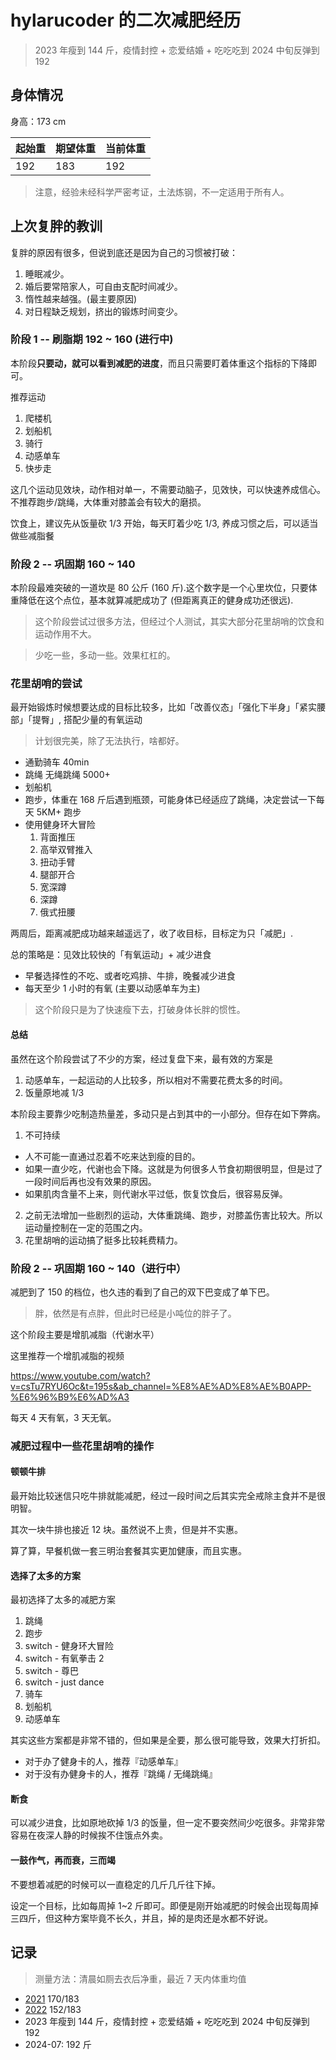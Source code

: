 # hylarucoder 的二次减肥经历

> 2023 年瘦到 144 斤，疫情封控 + 恋爱结婚 + 吃吃吃到 2024 中旬反弹到 192

## 身体情况

身高：173 cm

| 起始重 | 期望体重 | 当前体重 |
| ---- | ---- | ---- |
| 192  | 183  | 192  |

> 注意，经验未经科学严密考证，土法炼钢，不一定适用于所有人。

## 上次复胖的教训

复胖的原因有很多，但说到底还是因为自己的习惯被打破：

1. 睡眠减少。
2. 婚后要常陪家人，可自由支配时间减少。
3. 惰性越来越强。(最主要原因)
4. 对日程缺乏规划，挤出的锻炼时间变少。

### 阶段 1 -- 刷脂期 192 ~ 160 (进行中)

本阶段**只要动，就可以看到减肥的进度**，而且只需要盯着体重这个指标的下降即可。

推荐运动

1. 爬楼机
2. 划船机
3. 骑行
4. 动感单车
5. 快步走

这几个运动见效块，动作相对单一，不需要动脑子，见效快，可以快速养成信心。不推荐跑步/跳绳，大体重对膝盖会有较大的磨损。

饮食上，建议先从饭量砍 1/3 开始，每天盯着少吃 1/3, 养成习惯之后，可以适当做些减脂餐

### 阶段 2 -- 巩固期 160 ~ 140

本阶段最难突破的一道坎是 80 公斤 (160 斤).这个数字是一个心里坎位，只要体重降低在这个点位，基本就算减肥成功了 (但距离真正的健身成功还很远).

> 这个阶段尝试过很多方法，但经过个人测试，其实大部分花里胡哨的饮食和运动作用不大。

> 少吃一些，多动一些。效果杠杠的。


### 花里胡哨的尝试

最开始锻炼时候想要达成的目标比较多，比如「改善仪态」「强化下半身」「紧实腰部」「提臀」, 搭配少量的有氧运动

> 计划很完美，除了无法执行，啥都好。

- 通勤骑车 40min
- 跳绳 无绳跳绳 5000+
- 划船机
- 跑步，体重在 168 斤后遇到瓶颈，可能身体已经适应了跳绳，决定尝试一下每天 5KM+ 跑步
- 使用健身环大冒险
  1. 背面推压
  2. 高举双臂推入
  3. 扭动手臂
  4. 腿部开合
  5. 宽深蹲
  6. 深蹲
  7. 俄式扭腰


两周后，距离减肥成功越来越遥远了，收了收目标，目标定为只「减肥」.

总的策略是：见效比较快的「有氧运动」+ 减少进食

- 早餐选择性的不吃、或者吃鸡排、牛排，晚餐减少进食
- 每天至少 1 小时的有氧 (主要以动感单车为主)

> 这个阶段只是为了快速瘦下去，打破身体长胖的惯性。

#### 总结

虽然在这个阶段尝试了不少的方案，经过复盘下来，最有效的方案是

1. 动感单车，一起运动的人比较多，所以相对不需要花费太多的时间。
2. 饭量原地减 1/3

本阶段主要靠少吃制造热量差，多动只是占到其中的一小部分。但存在如下弊病。

1. 不可持续
 - 人不可能一直通过忍着不吃来达到瘦的目的。
 - 如果一直少吃，代谢也会下降。这就是为何很多人节食初期很明显，但是过了一段时间后再也没有效果的原因。
 - 如果肌肉含量不上来，则代谢水平过低，恢复饮食后，很容易反弹。
2. 之前无法增加一些剧烈的运动，大体重跳绳、跑步，对膝盖伤害比较大。所以运动量控制在一定的范围之内。
3. 花里胡哨的运动搞了挺多比较耗费精力。

### 阶段 2 -- 巩固期 160 ~ 140（进行中）

减肥到了 150 的档位，也久违的看到了自己的双下巴变成了单下巴。

> 胖，依然是有点胖，但此时已经是小吨位的胖子了。

这个阶段主要是增肌减脂（代谢水平）

这里推荐一个增肌减脂的视频

https://www.youtube.com/watch?v=csTu7RYU6Oc&t=195s&ab_channel=%E8%AE%AD%E8%AE%B0APP-%E6%96%B9%E6%AD%A3

每天 4 天有氧，3 天无氧。

### 减肥过程中一些花里胡哨的操作

#### 顿顿牛排

最开始比较迷信只吃牛排就能减肥，经过一段时间之后其实完全戒除主食并不是很明智。

其次一块牛排也接近 12 块。虽然说不上贵，但是并不实惠。

算了算，早餐机做一套三明治套餐其实更加健康，而且实惠。

#### 选择了太多的方案

最初选择了太多的减肥方案

1. 跳绳
2. 跑步
3. switch - 健身环大冒险
4. switch - 有氧拳击 2
5. switch - 尊巴
6. switch - just dance
7. 骑车
8. 划船机
9. 动感单车

其实这些方案都是非常不错的，但如果是全要，那么很可能导致，效果大打折扣。

- 对于办了健身卡的人，推荐『动感单车』
- 对于没有办健身卡的人，推荐『跳绳 / 无绳跳绳』

#### 断食

可以减少进食，比如原地砍掉 1/3 的饭量，但一定不要突然间少吃很多。非常非常容易在夜深人静的时候挨不住饿点外卖。

#### 一鼓作气，再而衰，三而竭

不要想着减肥的时候可以一直稳定的几斤几斤往下掉。

设定一个目标，比如每周掉 1~2 斤即可。即便是刚开始减肥的时候会出现每周掉三四斤，但这种方案毕竟不长久，并且，掉的是肉还是水都不好说。

## 记录

> 测量方法：清晨如厕去衣后净重，最近 7 天内体重均值

- [2021](https://github.com/twocucao/the-road-to-fitness/issues/7) 170/183
- [2022](https://github.com/twocucao/the-road-to-fitness/issues/7) 152/183
- 2023 年瘦到 144 斤，疫情封控 + 恋爱结婚 + 吃吃吃到 2024 中旬反弹到 192
- 2024-07: 192 斤


